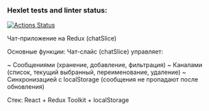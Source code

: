 
### Hexlet tests and linter status:
[![Actions Status](https://github.com/NatShulga/frontend-project-12/actions/workflows/hexlet-check.yml/badge.svg)](https://github.com/NatShulga/frontend-project-12/actions)


Чат-приложение на Redux (chatSlice) 

Основные функции:
Чат-слайс (chatSlice) управляет:

 ~ Сообщениями (хранение, добавление, фильтрация)
 ~ Каналами (список, текущий выбранный, переименование, удаление)
 ~ Синхронизацией с localStorage (сообщения не пропадают после обновления)


 Стек: React + Redux Toolkit + localStorage
